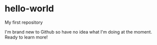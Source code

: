 # hello-world
My first repository

I'm brand new to Github so have no idea what I'm doing at the moment. 
Ready to learn more!
